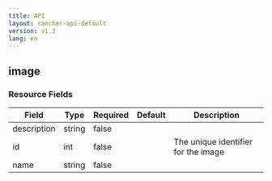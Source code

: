 ```yaml
---
title: API
layout: rancher-api-default
version: v1.2
lang: en
---
```


## image





### Resource Fields

Field | Type | Required | Default | Description
---|---|---|---|---
description | string | false |  | 
id | int | false |  | The unique identifier for the image
name | string | false |  | 

